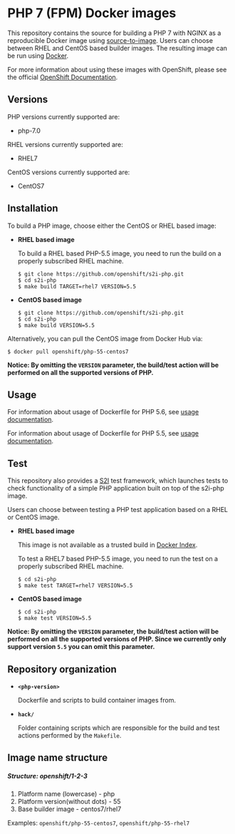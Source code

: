 PHP 7 (FPM) Docker images
=================

This repository contains the source for building a PHP 7 with NGINX as a reproducible Docker image using [source-to-image](https://github.com/openshift/source-to-image).
Users can choose between RHEL and CentOS based builder images.
The resulting image can be run using [Docker](http://docker.io).

For more information about using these images with OpenShift, please see the
official [OpenShift Documentation](https://docs.openshift.org/latest/using_images/s2i_images/php.html).

Versions
---------------
PHP versions currently supported are:
* php-7.0

RHEL versions currently supported are:
* RHEL7

CentOS versions currently supported are:
* CentOS7


Installation
---------------
To build a PHP image, choose either the CentOS or RHEL based image:
*  **RHEL based image**

    To build a RHEL based PHP-5.5 image, you need to run the build on a properly
    subscribed RHEL machine.

    ```
    $ git clone https://github.com/openshift/s2i-php.git
    $ cd s2i-php
    $ make build TARGET=rhel7 VERSION=5.5
    ```

*  **CentOS based image**
    ```
    $ git clone https://github.com/openshift/s2i-php.git
    $ cd s2i-php
    $ make build VERSION=5.5
    ```

Alternatively, you can pull the CentOS image from Docker Hub via:

    $ docker pull openshift/php-55-centos7

**Notice: By omitting the `VERSION` parameter, the build/test action will be performed
on all the supported versions of PHP.**


Usage
---------------------------------

For information about usage of Dockerfile for PHP 5.6,
see [usage documentation](5.6/README.md).

For information about usage of Dockerfile for PHP 5.5,
see [usage documentation](5.5/README.md).


Test
---------------------
This repository also provides a [S2I](https://github.com/openshift/source-to-image) test framework,
which launches tests to check functionality of a simple PHP application built on top of the s2i-php image.

Users can choose between testing a PHP test application based on a RHEL or CentOS image.

*  **RHEL based image**

    This image is not available as a trusted build in [Docker Index](https://index.docker.io).

    To test a RHEL7 based PHP-5.5 image, you need to run the test on a properly
    subscribed RHEL machine.

    ```
    $ cd s2i-php
    $ make test TARGET=rhel7 VERSION=5.5
    ```

*  **CentOS based image**

    ```
    $ cd s2i-php
    $ make test VERSION=5.5
    ```

**Notice: By omitting the `VERSION` parameter, the build/test action will be performed
on all the supported versions of PHP. Since we currently only support version `5.5`
you can omit this parameter.**


Repository organization
------------------------
* **`<php-version>`**

    Dockerfile and scripts to build container images from.

* **`hack/`**

    Folder containing scripts which are responsible for the build and test actions performed by the `Makefile`.

Image name structure
------------------------
##### Structure: openshift/1-2-3

1. Platform name (lowercase) - php
2. Platform version(without dots) - 55
3. Base builder image - centos7/rhel7

Examples: `openshift/php-55-centos7`, `openshift/php-55-rhel7`

